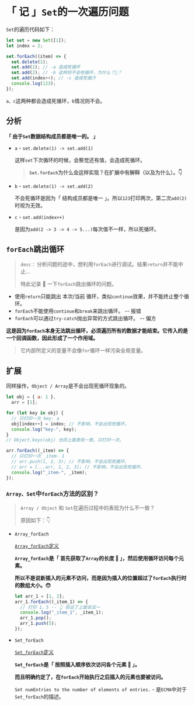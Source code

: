 # 「 记 」`Set`的一次遍历问题

`Set`的遍历代码如下：

```js
let set = new Set([1]);
let index = 2;

set.forEach((item) => {
  set.delete(1);
  set.add(1); // -a 造成死循环
  set.add(2); // -b 这样则不会死循环，为什么？🤔？
  set.add(index++); // -c 造成死循汗
  console.log(123);
});
```

`a、c`这两种都会造成死循环，`b`情况则不会。

## 分析

**「 由于`Set`数据结构成员都是唯一的。 」**

- `a` - `set.delete(1) -> set.add(1)`

  这样`set`下次循环的时候，会察觉还有值，会造成死循环。

  > **`Set.forEach`为什么会这样实现？在扩展中有解释（以及为什么）。👇**

- `b` - `set.delete(1) -> set.add(2)`

  不会死循环是因为「 结构成员都是唯一 」。所以`123`打印两次，第二次`add(2)`时视为无效。

- `c` - `set.add(index++)`

  是因为`add(2 -> 3 -> 4 -> 5...)`每次值不一样，所以死循环。

## `forEach`跳出循环

> `desc：` 分析问题的途中，想利用`forEach`进行调试。结果`return`并不能中止...
>
> 特此记录 📝 一下`forEach`跳出循环的问题。

- 使用`return`只能跳出 本次/当前 循环，类似`continue`效果，并不能终止整个循环。
- `forEach`不能使用`continue`和`break`来跳出循环。 -- 报错
- `forEach`可以通过`try-catch`抛出异常的方式跳出循环。 -- 偏方

**这是因为`forEach`本身无法跳出循环，必须遍历所有的数据才能结束。它传入的是一个回调函数，因此形成了一个作用域。**

> 它内部所定义的变量不会像`for`循环一样污染全局变量。

## 扩展

同样操作，`Object / Array`是不会出现死循环现象的。

```js
let obj = { a: 1 },
  arr = [1];

for (let key in obj) {
  // 只打印一次 key- a
  obj[index++] = index; // 不影响，不会出现死循环。
  console.log("key-", key);
}
// Object.keys(obj) 也同上面表现一致，只打印一次。

arr.forEach((_item) => {
  // 只打印一次 _item- 1
  // arr.push(1, 2, 3); // 不影响，不会出现死循环。
  // arr = [...arr, 1, 2, 3]; // 不影响，不会出现死循环。
  console.log("_item-", _item);
});
```

### `Array、Set`中`forEach`方法的区别？

> `Array / Object` 和 `Set`在遍历过程中的表现为什么不一致？
>
> 原因如下：👇

- `Array_forEach`

  [`Array_forEach`定义](https://tc39.es/ecma262/#sec-array.prototype.foreach)

  **`Array_forEach`是「 首先获取了`Array`的长度 🍓 」，然后使用循环访问每个元素。**

  **所以不是说新插入的元素不访问，而是因为插入的位置超过了`forEach`执行时的数组大小。😯**

  ```js
  let arr_1 = [1, 2];
  arr_1.forEach((_item_1) => {
    // 打印 1、5 -- 👆 验证了上面说法～
    console.log("_item_1", _item_1);
    arr_1.pop();
    arr_1.push(5);
  });
  ```

- `Set_forEach`

  [`Set_forEach`定义](https://tc39.es/ecma262/#sec-set.prototype.foreach)

  **`Set_forEach`是「 按照插入顺序依次访问各个元素 🍓 」。**

  **而且明确约定了，在`forEach`开始执行之后插入的元素也要被访问。**

  `Set numEntries to the number of elements of entries.` - 是`ECMA`中对于`Set_forEach`的描述。
